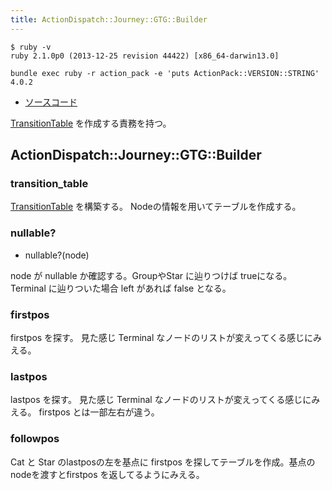 ```yaml
---
title: ActionDispatch::Journey::GTG::Builder
---
```


```
$ ruby -v
ruby 2.1.0p0 (2013-12-25 revision 44422) [x86_64-darwin13.0]
```

```
bundle exec ruby -r action_pack -e 'puts ActionPack::VERSION::STRING'
4.0.2
```

* [ソースコード](https://github.com/rails/rails/blob/4-0-stable/actionpack/lib/action_dispatch/journey/gtg/builder.rb)

[TransitionTable](action_dispatch/journey/gtg/transition_table) を作成する責務を持つ。

ActionDispatch::Journey::GTG::Builder
--------------------------------------------------------------------------------

### transition_table

[TransitionTable](action_dispatch/journey/gtg/transition_table) を構築する。
Nodeの情報を用いてテーブルを作成する。

### nullable?

* nullable?(node)

node が nullable か確認する。GroupやStar に辿りつけば trueになる。Terminal に辿りついた場合 left があれば false となる。

### firstpos


firstpos を探す。
見た感じ Terminal なノードのリストが変えってくる感じにみえる。

### lastpos

lastpos を探す。
見た感じ Terminal なノードのリストが変えってくる感じにみえる。
firstpos とは一部左右が違う。

### followpos

Cat と Star のlastposの左を基点に firstpos を探してテーブルを作成。基点のnodeを渡すとfirstpos を返してるようにみえる。

